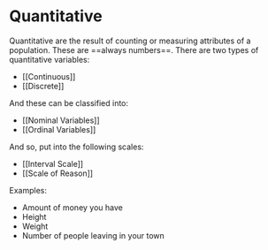 # Quantitative
Quantitative are the result of counting or measuring attributes of a population. These are ==always numbers==.
There are two types of quantitative variables:
- [[Continuous]]
- [[Discrete]]

And these can be classified into:
- [[Nominal Variables]]
- [[Ordinal Variables]]

And so, put into the following scales:
- [[Interval Scale]]
- [[Scale of Reason]]


Examples:
- Amount of money you have
- Height
- Weight
- Number of people leaving in your town


